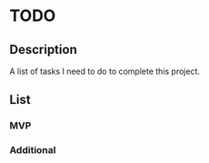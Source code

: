 # TODO

## Description

A list of tasks I need to do to complete this project.

## List

### MVP

### Additional
